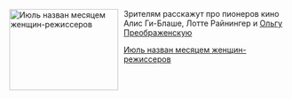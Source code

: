 <!--2025-07-02 11:45:59-->
<div class="yb">
  <div class="rss kino_kino"><a href="https://www.kino-teatr.ru/kino/news/y2025/7-2/38190/" title="Июль назван месяцем женщин-режиссеров"><img src="https://www.kino-teatr.ru/news/0/9/38190/poster.jpg" width="196" height="147" align="left" hspace="5" style="margin: 0px 10px 0px 5px" alt="Июль назван месяцем женщин-режиссеров"/></a>Зрителям расскажут про пионеров кино Алис Ги-Блаше, Лотте Райнингер и <a href=https://www.kino-teatr.ru/kino/director/sov/3481/bio/ target=_blank>Ольгу Преображенскую</a> <p class="titl"><a href="https://www.kino-teatr.ru/kino/news/y2025/7-2/38190/">Июль назван месяцем женщин-режиссеров</a></p></div>
</div>
